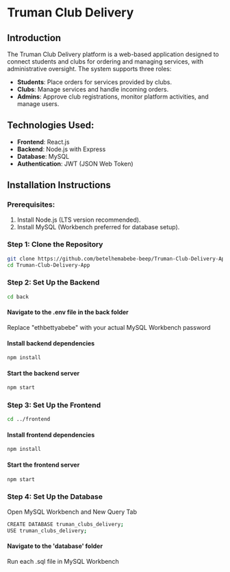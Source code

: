 # Truman Club Delivery 

## Introduction
The Truman Club Delivery platform is a web-based application designed to connect students and clubs for ordering and managing services, with administrative oversight. The system supports three roles:

- **Students**: Place orders for services provided by clubs.
- **Clubs**: Manage services and handle incoming orders.
- **Admins**: Approve club registrations, monitor platform activities, and manage users.

## Technologies Used:
- **Frontend**: React.js
- **Backend**: Node.js with Express
- **Database**: MySQL
- **Authentication**: JWT (JSON Web Token)

## Installation Instructions

### Prerequisites:
1. Install Node.js (LTS version recommended).
2. Install MySQL (Workbench preferred for database setup).

### Step 1: Clone the Repository
```bash
git clone https://github.com/betelhemabebe-beep/Truman-Club-Delivery-App.git
cd Truman-Club-Delivery-App
```

### Step 2: Set Up the Backend
```bash
cd back
```

#### Navigate to the .env file in the back folder
Replace "ethbettyabebe" with your actual MySQL Workbench password

#### Install backend dependencies
```bash
npm install
```

#### Start the backend server
```bash
npm start
```

### Step 3: Set Up the Frontend
```bash
cd ../frontend
```

#### Install frontend dependencies
```bash
npm install
```

#### Start the frontend server
```bash
npm start
```

### Step 4: Set Up the Database
 Open MySQL Workbench and New Query Tab
```bash
CREATE DATABASE truman_clubs_delivery;
USE truman_clubs_delivery;
```

#### Navigate to the 'database' folder
 Run each .sql file in MySQL Workbench 





